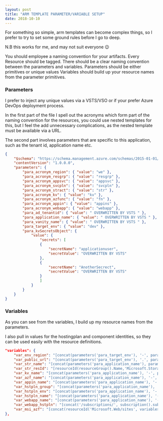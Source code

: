 ```yaml
---
layout: post
title: "ARM TEMPLATE PARAMETER/VARIABLE SETUP"
date: 2018-10-10
---
```


For something so simple, arm templates can become complex things, so I prefer to try to set some ground rules before I go to deep.

N.B this works for me, and may not suit everyone 😉

You should employee a naming convention for your artifacts.
Every Resource should be tagged.
There should be a clear naming convention between the parameters and variables.
Parameters should be either primitives or unique values
Variables should build up your resource names from the parameter primitives.
### Parameters
I prefer to inject any unique values via a VSTS/VSO or if your prefer Azure DevOps deployment process.

In the first part of the file I spell out the acronyms which form part of the naming convention for the resources, you could use nested templates for this, but I feel the add unnecessary complications, as the nested template must be available via a URL.

The second part involves parameters that are specific to this application, such as the tenant id, application name etc.

```Json
{
    "$schema": "https://schema.management.azure.com/schemas/2015-01-01/deploymentParameters.json#",
    "contentVersion": "1.0.0.0",
    "parameters": {
        "para_acronym_region": { "value": "we" },
        "para_acronym_resgrp": { "value": "resgrp" },
        "para_acronym_appsvc": { "value": "appsvc" },
        "para_acronym_svcpln": { "value": "svcpln" },
        "para_acronym_stract": { "value": "str" },
        "para_acronym_kv": { "value": "kv" },
        "para_acronym_azfunc": { "value": "fn" },
        "para_acronym_appin": { "value": "appins" },
        "para_acronym_webapp": { "value": "webapp" },
        "para_ad_tenantid": { "value": " OVERWRITTEN BY VSTS " },
        "para_application_name": { "value": " OVERWRITTEN BY VSTS " },
        "para_vanity_name": { "value": " OVERWRITTEN BY VSTS " },
        "para_target_env": { "value": "dev" },
        "para_kvSecretsObject": {
            "value": {
                "secrets": [
                {
                    "secretName": "applicationuser",
                    "secretValue": "OVERWRITTEN BY VSTS"
                },
                {
                    "secretName": "AnotherSecrect",
                    "secretValue": "OVERWRITTEN BY VSTS"
                }
                ]
            }
        }
    }
}
```
### Variables
As you can see from the variables, I build up my resource names from the parameters.

I also pull in values for the hostingplan and component identities, so they can be used easily with the resource definitions.

```Json
"variables": {
    "var_env_region": "[concat(parameters('para_target_env'), '-', parameters('para_acronym_region'))]",
    "var_public_url": "[concat(parameters('para_target_env'), '.', parameters('para_application_name'), '.', parameters('para_vanity_name'))]",
    "var_str_name": "[concat(parameters('para_application_name'), parameters('para_acronym_stract'), parameters('para_target_env'), parameters('para_acronym_region'))]",
    "var_str_resId": "[resourceId(resourceGroup().Name,'Microsoft.Storage/storageAccounts', variables('var_str_name'))]",
    "var_kv_name": "[concat(parameters('para_application_name'), '-', parameters('para_acronym_kv'), '-', variables('var_env_region'))]",
    "var_azf_name": "[concat(parameters('para_application_name'), '-', parameters('para_acronym_azfunc'),'-', variables('var_env_region'))]",
    "var_appin_name": "[concat(parameters('para_application_name'), '-', parameters('para_acronym_appin'),'-', variables('var_env_region'))]",
    "var_hstpln_group": "[concat(parameters('para_application_name'), '-', parameters('para_acronym_resgrp'), '-', variables('var_env_region'))]",
    "var_hstpln_env": "[concat(parameters('para_application_name'), '-', parameters('para_acronym_appsvc'), '-', variables('var_env_region'))]",
    "var_hstpln_name": "[concat(parameters('para_application_name'), '-', parameters('para_acronym_svcpln'), '-', variables('var_env_region'))]",
    "var_webapp_name": "[concat(parameters('para_application_name'), '-' ,parameters('para_acronym_webapp'),'-', variables('var_env_region'))]",
    "var_webapp_hstpln": "[concat('/subscriptions/', subscription().subscriptionId, '/resourceGroups/', variables('var_hstpln_group'), '/providers/Microsoft.Web/serverfarms/', variables('var_hstpln_name'))]",
    "var_msi_azf": "[concat(resourceId('Microsoft.Web/sites', variables('var_azf_name')),'/providers/Microsoft.ManagedIdentity/Identities/default')]"
},
```

